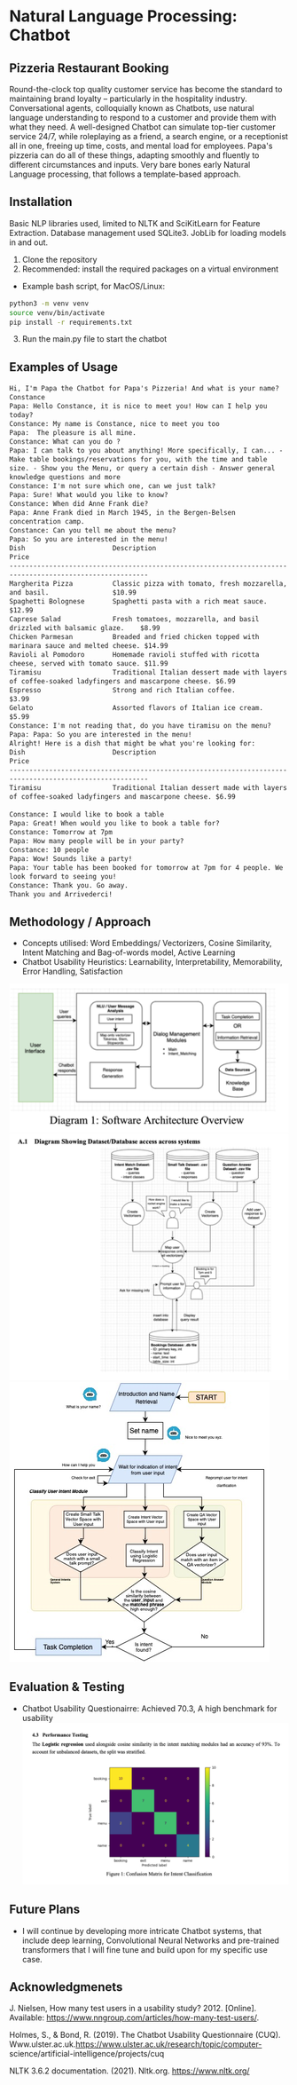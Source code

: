 # Natural Language Processing: Chatbot
## Pizzeria Restaurant Booking 

Round-the-clock top quality customer service has become the standard to maintaining brand loyalty – particularly in the hospitality industry. Conversational agents, colloquially known as Chatbots, use natural language understanding to respond to a customer and
provide them with what they need. A well-designed Chatbot can simulate top-tier customer service 24/7, while roleplaying
as a friend, a search engine, or a receptionist all in one, freeing up time, costs, and mental load for employees. Papa's pizzeria can do all of these things, adapting smoothly and fluently to different circumstances and inputs. Very bare bones early Natural Language processing, that follows a template-based approach.

## Installation

Basic NLP libraries used, limited to NLTK and SciKitLearn for Feature Extraction.
Database management used SQLite3.
JobLib for loading models in and out. 

1. Clone the repository
2. Recommended: install the required packages on a virtual environment
- Example bash script, for MacOS/Linux:
```bash
python3 -m venv venv
source venv/bin/activate
pip install -r requirements.txt
```
3. Run the main.py file to start the chatbot

## Examples of Usage

````
Hi, I'm Papa the Chatbot for Papa's Pizzeria! And what is your name?Constance
Papa: Hello Constance, it is nice to meet you! How can I help you today?
Constance: My name is Constance, nice to meet you too
Papa:  The pleasure is all mine.
Constance: What can you do ?
Papa: I can talk to you about anything! More specifically, I can... - Make table bookings/reservations for you, with the time and table size. - Show you the Menu, or query a certain dish - Answer general knowledge questions and more 
Constance: I'm not sure which one, can we just talk?
Papa: Sure! What would you like to know?
Constance: When did Anne Frank die?
Papa: Anne Frank died in March 1945, in the Bergen-Belsen concentration camp.
Constance: Can you tell me about the menu?
Papa: So you are interested in the menu!
Dish                      Description                                                            Price     
---------------------------------------------------------------------------------------------------------
Margherita Pizza          Classic pizza with tomato, fresh mozzarella, and basil.                $10.99    
Spaghetti Bolognese       Spaghetti pasta with a rich meat sauce.                                $12.99    
Caprese Salad             Fresh tomatoes, mozzarella, and basil drizzled with balsamic glaze.    $8.99     
Chicken Parmesan          Breaded and fried chicken topped with marinara sauce and melted cheese. $14.99    
Ravioli al Pomodoro       Homemade ravioli stuffed with ricotta cheese, served with tomato sauce. $11.99    
Tiramisu                  Traditional Italian dessert made with layers of coffee-soaked ladyfingers and mascarpone cheese. $6.99     
Espresso                  Strong and rich Italian coffee.                                        $3.99     
Gelato                    Assorted flavors of Italian ice cream.                                 $5.99   
Constance: I'm not reading that, do you have tiramisu on the menu?
Papa: Papa: So you are interested in the menu!
Alright! Here is a dish that might be what you're looking for:
Dish                      Description                                                            Price     
---------------------------------------------------------------------------------------------------------
Tiramisu                  Traditional Italian dessert made with layers of coffee-soaked ladyfingers and mascarpone cheese. $6.99

Constance: I would like to book a table
Papa: Great! When would you like to book a table for?
Constance: Tomorrow at 7pm
Papa: How many people will be in your party?
Constance: 10 people
Papa: Wow! Sounds like a party!
Papa: Your table has been booked for tomorrow at 7pm for 4 people. We look forward to seeing you!
Constance: Thank you. Go away. 
Thank you and Arrivederci!
````


## Methodology / Approach

- Concepts utilised: Word Embeddings/ Vectorizers, Cosine Similarity, Intent Matching and Bag-of-words model, Active Learning
- Chatbot Usability Heuristics: Learnability, Interpretability, Memorability, Error Handling, Satisfaction

![architecture](imgs/architecture.png)
![database access](imgs/data_access.png)
![intent flow](imgs/intent_classification.jpg)

## Evaluation & Testing 
- Chatbot Usability Questionairre: Achieved 70.3, A high benchmark for usability
            ![performance evaluation](imgs/Performance_testing.png)

## Future Plans
- I will continue by developing more intricate Chatbot systems, that include deep learning, Convolutional Neural Networks and pre-trained transformers that I will fine tune and build upon for my specific use case. 

## Acknowledgmenets

J. Nielsen, How many test users in a usability study? 2012. [Online]. Available: https://www.nngroup.com/articles/how-many-test-users/.

Holmes, S., & Bond, R. (2019). The Chatbot Usability Questionnaire (CUQ). Www.ulster.ac.uk.https://www.ulster.ac.uk/research/topic/computer-
science/artificial-intelligence/projects/cuq

NLTK 3.6.2 documentation. (2021). Nltk.org. https://www.nltk.org/